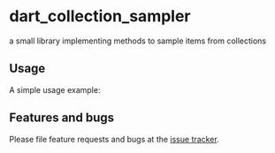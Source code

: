 # dart_collection_sampler

a small library implementing methods to sample items from collections

## Usage

A simple usage example:


## Features and bugs

Please file feature requests and bugs at the [issue tracker][tracker].

[tracker]: https://github.com/stevesea/dart_collection_sampler/issues
